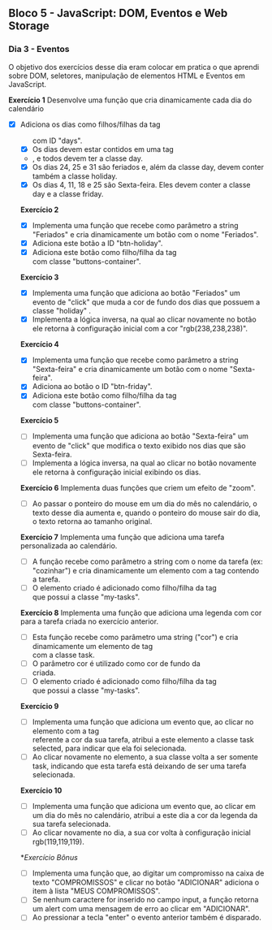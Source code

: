 ## Bloco 5 - JavaScript: DOM, Eventos e Web Storage
### Dia 3 - Eventos

O objetivo dos exercícios desse dia eram colocar em pratica o que aprendi sobre DOM, seletores, manipulação de elementos HTML e Eventos em JavaScript.

**Exercício 1**
Desenvolve uma função que cria dinamicamente cada dia do calendário
- [x] Adiciona os dias como filhos/filhas da tag <ul> com ID "days".
- [x] Os dias devem estar contidos em uma tag <li> , e todos devem ter a classe day.
- [x] Os dias 24, 25 e 31 são feriados e, além da classe day, devem conter também a classe holiday.
- [x] Os dias 4, 11, 18 e 25 são Sexta-feira. Eles devem conter a classe day e a classe friday.

**Exercício 2**
- [x] Implementa uma função que recebe como parâmetro a string "Feriados" e cria dinamicamente um botão com o nome "Feriados".
- [x] Adiciona este botão a ID "btn-holiday".
- [x] Adiciona este botão como filho/filha da tag <div> com classe "buttons-container".
  
**Exercício 3**
- [x] Implementa uma função que adiciona ao botão "Feriados" um evento de "click" que muda a cor de fundo dos dias que possuem a classe "holiday" .
- [x] Implementa a lógica inversa, na qual ao clicar novamente no botão ele retorna à configuração inicial com a cor "rgb(238,238,238)".

**Exercício 4**
- [x] Implementa uma função que recebe como parâmetro a string "Sexta-feira" e cria dinamicamente um botão com o nome "Sexta-feira".
- [x] Adiciona ao botão o ID "btn-friday".
- [x] Adiciona este botão como filho/filha da tag <div> com classe "buttons-container".

**Exercício 5**
- [ ] Implementa uma função que adiciona ao botão "Sexta-feira" um evento de "click" que modifica o texto exibido nos dias que são Sexta-feira.
- [ ] Implementa a lógica inversa, na qual ao clicar no botão novamente ele retorna à configuração inicial exibindo os dias.

**Exercício 6**
Implementa duas funções que criem um efeito de "zoom". 
-[ ] Ao passar o ponteiro do mouse em um dia do mês no calendário, o texto desse dia aumenta e, quando o ponteiro do mouse sair do dia, o texto retorna ao tamanho original.

**Exercício 7**
Implementa uma função que adiciona uma tarefa personalizada ao calendário. 
- [ ] A função recebe como parâmetro a string com o nome da tarefa (ex: "cozinhar") e cria dinamicamente um elemento com a tag <span> contendo a tarefa.
- [ ] O elemento criado é adicionado como filho/filha da tag <div> que possui a classe "my-tasks".

**Exercício 8**
Implementa uma função que adiciona uma legenda com cor para a tarefa criada no exercício anterior.
- [ ] Esta função recebe como parâmetro uma string ("cor") e cria dinamicamente um elemento de tag <div> com a classe task.
- [ ] O parâmetro cor é utilizado como cor de fundo da <div> criada.
- [ ] O elemento criado é adicionado como filho/filha da tag <div> que possui a classe "my-tasks".

**Exercício 9**
- [ ] Implementa uma função que adiciona um evento que, ao clicar no elemento com a tag <div> referente a cor da sua tarefa, atribui a este elemento a classe task selected, para indicar que ela foi selecionada.
- [ ] Ao clicar novamente no elemento, a sua classe volta a ser somente task, indicando que esta tarefa está deixando de ser uma tarefa selecionada.

**Exercício 10**
- [ ] Implementa uma função que adiciona um evento que, ao clicar em um dia do mês no calendário, atribui a este dia a cor da legenda da sua tarefa selecionada.
- [ ] Ao clicar novamente no dia, a sua cor volta à configuração inicial rgb(119,119,119).

**Exercício Bônus*
- [ ] Implementa uma função que, ao digitar um compromisso na caixa de texto "COMPROMISSOS" e clicar no botão "ADICIONAR" adiciona o item à lista "MEUS COMPROMISSOS".
- [ ] Se nenhum caractere for inserido no campo input, a função retorna um alert com uma mensagem de erro ao clicar em "ADICIONAR".
- [ ] Ao pressionar a tecla "enter" o evento anterior também é disparado.
